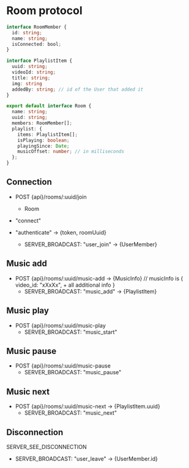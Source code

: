 # Room protocol

```ts
interface RoomMember {
  id: string;
  name: string;
  isConnected: bool;
}
```

```ts
interface PlaylistItem {
  uuid: string;
  videoId: string;
  title: string;
  img: string
  addedBy: string; // id of the User that added it
}
```

```ts
export default interface Room {
  name: string;
  uuid: string;
  members: RoomMember[];
  playlist: {
    items: PlaylistItem[];
    isPlaying: boolean;
    playingSince: Date;
    musicOffset: number; // in milliseconds
  };
}
```

## Connection

- POST {api}/rooms/:uuid/join

  - Room

- "connect"
- "authenticate" -> {token, roomUuid}
  - SERVER_BROADCAST: "user_join" -> {UserMember}

## Music add

- POST {api}/rooms/:uuid/music-add -> {MusicInfo} // musicInfo is { video_id: "xXxXx", + all additional info }
  - SERVER_BROADCAST: "music_add" -> {PlaylistItem}

## Music play

- POST {api}/rooms/:uuid/music-play
  - SERVER_BROADCAST: "music_start"

## Music pause

- POST {api}/rooms/:uuid/music-pause
  - SERVER_BROADCAST: "music_pause"

## Music next

- POST {api}/rooms/:uuid/music-next -> {PlaylistItem.uuid}
  - SERVER_BROADCAST: "music_next"

## Disconnection

SERVER_SEE_DISCONNECTION

- SERVER_BROADCAST: "user_leave" -> {UserMember.id}
